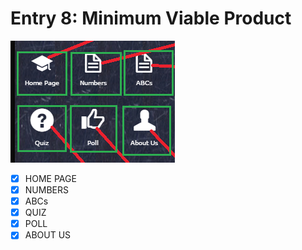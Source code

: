 # Entry 8: Minimum Viable Product
![new](/pictures/new.png)

- [x] HOME PAGE
- [x] NUMBERS
- [x] ABCs 
- [x] QUIZ 
- [x] POLL 
- [x] ABOUT US
